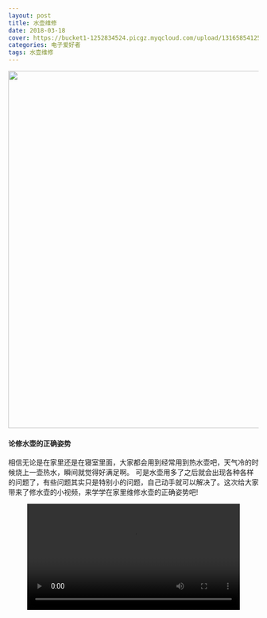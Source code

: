 ```yaml
---
layout: post
title: 水壶维修
date: 2018-03-18
cover: https://bucket1-1252834524.picgz.myqcloud.com/upload/131658541258891349.jpg
categories: 电子爱好者
tags: 水壶维修
---
```

<div align="center"><img src="https://bucket1-1252834524.picgz.myqcloud.com/upload/131658541258891349.jpg"width=720></div>
  

#### 论修水壶的正确姿势
相信无论是在家里还是在寝室里面，大家都会用到经常用到热水壶吧，天气冷的时候烧上一壶热水，瞬间就觉得好满足啊。
可是水壶用多了之后就会出现各种各样的问题了，有些问题其实只是特别小的问题，自己动手就可以解决了。这次给大家带来了修水壶的小视频，来学学在家里维修水壶的正确姿势吧!
        <div align="center"><video src="http://witeaa-1252834524.file.myqcloud.com/wx-sh.mp4" controls="controls" width=85%>this is a video
            </video></div>
